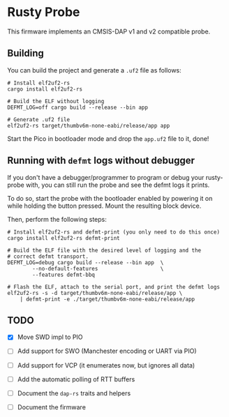 # Rusty Probe

This firmware implements an CMSIS-DAP v1 and v2 compatible probe.

## Building

You can build the project and generate a `.uf2` file as follows:

```console
# Install elf2uf2-rs
cargo install elf2uf2-rs

# Build the ELF without logging
DEFMT_LOG=off cargo build --release --bin app

# Generate .uf2 file
elf2uf2-rs target/thumbv6m-none-eabi/release/app app
```

Start the Pico in bootloader mode and drop the `app.uf2` file to it, done! 

## Running with `defmt` logs without debugger

If you don't have a debugger/programmer to program or debug your rusty-probe with, you can still run the probe and see the defmt logs it prints.

To do so, start the probe with the bootloader enabled by powering it on while holding
the button pressed. Mount the resulting block device.

Then, perform the following steps:

```console
# Install elf2uf2-rs and defmt-print (you only need to do this once)
cargo install elf2uf2-rs defmt-print

# Build the ELF file with the desired level of logging and the
# correct defmt transport.
DEFMT_LOG=debug cargo build --release --bin app  \
        --no-default-features                    \
        --features defmt-bbq

# Flash the ELF, attach to the serial port, and print the defmt logs
elf2uf2-rs -s -d target/thumbv6m-none-eabi/release/app \
    | defmt-print -e ./target/thumbv6m-none-eabi/release/app
```

## TODO

- [x] Move SWD impl to PIO
- [ ] Add support for SWO (Manchester encoding or UART via PIO)
- [ ] Add support for VCP (it enumerates now, but ignores all data)
- [ ] Add the automatic polling of RTT buffers
- [ ] Document the `dap-rs` traits and helpers
- [ ] Document the firmware

